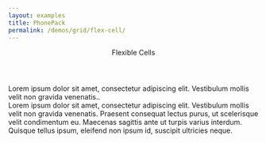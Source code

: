 ```yaml
---
layout: examples
title: PhonePack
permalink: /demos/grid/flex-cell/
---
```


<header class="header header--shadow">
      <div class="header__title">Flexible Cells</div>
</header>
    
<section class="content has-header">
<div class="row row--gutters row--flex-cells">
            <div class="cell">
                <div class="Demo">Lorem ipsum dolor sit amet, consectetur adipiscing elit. Vestibulum mollis velit non gravida venenatis..</div>
            </div>
            <div class="cell">
                <div class="Demo">Lorem ipsum dolor sit amet, consectetur adipiscing elit. Vestibulum mollis velit non gravida venenatis. Praesent consequat lectus purus, ut scelerisque velit condimentum eu. Maecenas sagittis ante ut turpis varius interdum. Quisque tellus
                    ipsum, eleifend non ipsum id, suscipit ultricies neque.</div>
            </div>
</div>
</section>
  

      